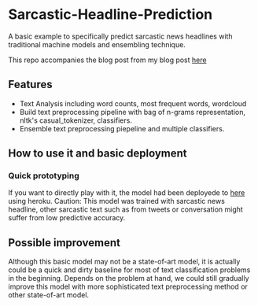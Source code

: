 # Sarcastic-Headline-Prediction
A basic example to specifically predict sarcastic news headlines with traditional machine models and ensembling technique.

This repo accompanies the blog post from my blog post [here](https://liwehappy.github.io/metastability/jupyter/text%20analytics/machine%20learning/ensembling/2021/11/25/Sarcasm-Detection.html)

## Features
* Text Analysis including word counts, most frequent words, wordcloud
* Build text preprocessing pipeline with bag of n-grams representation, nltk's casual_tokenizer, classifiers.
* Ensemble text preprocessing piepeline and multiple classifiers.

## How to use it and basic deployment

### Quick prototyping
If you want to directly play with it, the model had been deployede to [here](https://sarcasticheadlineprediction.herokuapp.com/) using heroku.
Caution: This model was trained with sarcastic news headline, other sarcastic text such as from tweets or conversation might suffer from low predictive accuracy.

## Possible improvement
Although this basic model may not be a state-of-art model, it is actually could be a quick and dirty baseline  for most of text classification problems in the beginning. Depends on the problem at hand, we could still gradually improve this model with more sophisticated text preprocessing method or other state-of-art model.
